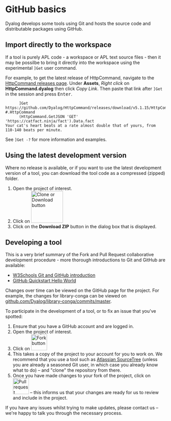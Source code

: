 # GitHub basics
Dyalog develops some tools using Git and hosts the source code and distributable packages using GitHub.

## Import directly to the workspace
If a tool is purely APL code - a workspace or APL text source files - then it may be possilbe to bring it directly into the workspace using the experimental `]Get` user command.

For example, to get the latest release of HttpCommand, navigate to the [HttpCommand releases page](https://github.com/Dyalog/HttpCommand/releases). Under **Assets**, *Right click* on **HttpCommand.dyalog** then click *Copy Link*. Then paste that link after `]Get` in the session and press <kbd>Enter</kbd>.

```APL
      ]Get https://github.com/Dyalog/HttpCommand/releases/download/v5.1.15/HttpCommand.dyalog
#.HttpCommand
      (HttpCommand.GetJSON 'GET' 'https://catfact.ninja/fact').Data.fact
Your cat's heart beats at a rate almost double that of yours, from 110-140 beats per minute.
```

See `]Get -?` for more information and examples.

## Using the latest development version
Where no release is available, or if you want to use the latest development version of a tool, you can download the tool code as a compressed (zipped) folder.

1. Open the project of interest.
1. Click on <img width="100px" src="../img/button_github_clone.jpg" alt="Clone or Download button" />
1. Click on the **Download ZIP** button in the dialog box that is displayed.

## Developing a tool
This is a very brief summary of the Fork and Pull Request collaborative development procedure - more thorough introductions to Git and GitHub are available:

- [W3Schools Git and GitHub introduction](https://www.w3schools.com/git/git_intro.asp)
- [GitHub Quickstart Hello World](https://docs.github.com/en/get-started/quickstart/hello-world)

Changes over time can be viewed on the GitHub page for the project. For example, the changes for library-conga can be viewed on [github.com/Dyalog/library-conga/commits/master](https://github.com/Dyalog/library-conga/commits/master).

To participate in the development of a tool, or to fix an issue that you've spotted:

1. Ensure that you have a GitHub account and are logged in.
1. Open the project of interest.
1. Click on <img width="50px" src="../img/button_github_fork.jpg" alt="Fork button" />
1. This takes a copy of the project to your account for you to work on. We recommend that you use a tool such as [Atlassian SourceTree](https://www.sourcetreeapp.com/) (unless you are already a seasoned Git user, in which case you already know what to do) – and "clone" the repository from there.
1. Once you have made changes to your fork of the project, click on <img width="50px" src="../img/button_github_pullrequest.jpg" alt="Pull request button" /> – this informs us that your changes are ready for us to review and include in the project.

If you have any issues whilst trying to make updates, please contact us – we're happy to talk you through the necessary process.
